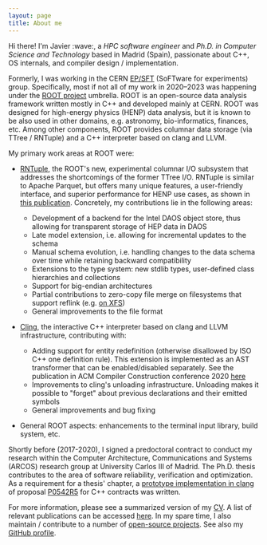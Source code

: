 ```yaml
---
layout: page
title: About me
---
```


<p class="message">
  Hi there!
  I'm Javier :wave:, a <em>HPC software engineer</em> and <em>Ph.D. in Computer Science and Technology</em> based in Madrid (Spain), passionate about C++, OS internals, and compiler design / implementation.
</p>

Formerly, I was working in the CERN [EP/SFT](https://ep-dep-sft.web.cern.ch/) (SoFTware for experiments) group.  Specifically, most if not all of my work in 2020&ndash;2023 was happening under the [ROOT project](https://root.cern/) umbrella.
ROOT is an open-source data analysis framework written mostly in C++ and developed mainly at CERN.
ROOT was designed for high-energy physics (HENP) data analysis, but it is known to be also used in other domains, e.g. astronomy, bio-informatics, finances, etc.
Among other components, ROOT provides columnar data storage (via TTree / RNTuple) and a C++ interpreter based on clang and LLVM.

My primary work areas at ROOT were:

- [RNTuple](https://github.com/root-project/root/tree/master/tree/ntuple/v7), the ROOT's new, experimental columnar I/O subsystem that addresses the shortcomings of the former TTree I/O.
RNTuple is similar to Apache Parquet, but offers many unique features, a user-friendly interface, and superior performance for HENP use cases, as shown in [this publication](https://iopscience.iop.org/article/10.1088/1742-6596/2438/1/012118/pdf).
Concretely, my contributions lie in the following areas:
    - Development of a backend for the Intel DAOS object store, thus allowing for transparent storage of HEP data in DAOS
    - Late model extension, i.e. allowing for incremental updates to the schema
    - Manual schema evolution, i.e. handling changes to the data schema over time while retaining backward compatibility
    - Extensions to the type system: new stdlib types, user-defined class hierarchies and collections
    - Support for big-endian architectures
    - Partial contributions to zero-copy file merge on filesystems that support reflink (e.g. [on XFS](https://blogs.oracle.com/linux/post/xfs-data-block-sharing-reflink))
    - General improvements to the file format

- [Cling](https://github.com/root-project/cling/), the interactive C++ interpreter based on clang and LLVM infrastructure, contributing with:
    - Adding support for entity redefinition (otherwise disallowed by ISO C++ one definition rule).  This extension is implemented as an AST transformer that can be enabled/disabled separately.
    See the publication in ACM Compiler Construction conference 2020 [here](https://dl.acm.org/doi/abs/10.1145/3377555.3377901)
    - Improvements to cling's unloading infrastructure.  Unloading makes it possible to "forget" about previous declarations and their emitted symbols
    - General improvements and bug fixing

- General ROOT aspects: enhancements to the terminal input library, build system, etc.

Shortly before (2017-2020), I signed a predoctoral contract to conduct my research within the Computer Architecture, Communications and Systems (ARCOS) research group at University Carlos III of Madrid.
The Ph.D. thesis contributes to the area of software reliability, verification and optimization.
As a requirement for a thesis' chapter, a [prototype implementation in clang](https://github.com/arcosuc3m/clang-contracts) of proposal [P0542R5](https://www.open-std.org/jtc1/sc22/wg21/docs/papers/2018/p0542r5.html) for C++ contracts was written.

For more information, please see a summarized version of my [CV](/public/cv_en-US.pdf).  A list of relevant publications can be accessed [here](/publications).
In my spare time, I also maintain / contribute to a number of [open-source projects](/projects).
See also my [GitHub profile](https://github.com/jalopezg-git/).
